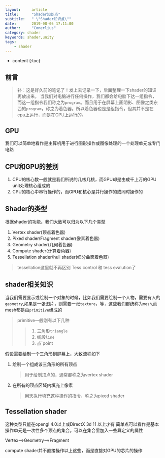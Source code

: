 ```yaml
---
layout:     article
title:      "Shader知识点"
subtitle:   " \"Shader知识点\""
date:       2019-08-05 17:11:00
author:     "Conerlius"
category: shader
keywords: shader,unity
tags:
    - shader
---
```

* content
{:toc}

## 前言
> 补：这是好久前的笔记了！发上去记录一下，后面整理一下shader的知识再放出来。
当我们对电脑进行任何操作，我们都会给电脑下达一组指令，而这一组指令我们称之为`program`。而且用于在屏幕上画阴影、图像之类东西的`program`，称之为着色器。所以着色器也是是组指令，但其并不是在cpu上运行，而是在GPU上运行的。
## GPU
我们可以简单地看作是主算机用于进行图形操作或图像处理的一个处理单元或专门电路
## CPU和GPU的差别
1. CPU的核心数一般就是我们所说的几核几核，而GPU却是由成千上万的GPU unit处理核心组成的
2. CPU的核心中串行操作的，而GPU和核心是并行操作的或同时操作的

## Shader的类型
根据shader的功能，我们大致可以归为以下几个类型
1. Vertex shader(顶点着色器)
2. Pixed shader/Fragment shader(像素着色器)
3. Geometry shader(几何着色器)
4. Compute shader(计算着色器)
5. Tessellation shader/hull shader(细分曲面着色器)
> tessellation这里就不再区别 Tess control 和 tess evalution了

## shader相关知识
当我们需要显示或绘制一个对象的时候，比如我们需要绘制一个人物，需要有人的`geometry`,如果是一张图片，则需要一张`texture`，等，这些我们都统称为`mesh`,而mesh都是由`primitive`组成的
> primitive一般刚有以下几种
>> 1. 三角形`triangle`
>> 2. 线段`line`
>> 3. 点`point

假设需要绘制一个三角形到屏幕上，大致流程如下
1. 绘制一个组成该三角形的所有顶点
    > 用于给制顶点的，通常都称之为vertex shader
2. 在所有的顶点区域内填充上像素
    > 用天执行填充这种操作的指令，称之为pixed shader

## Tessellation shader
这种类型只能在opengl 4.0以上或DirectX 3d 11 以上才有
简单点可以看作是基本操作单元是一次性多个顶点的集合，可以在集合里加入一些算定义的属性

Vertex==>Geometry==>Fragment

compute shader并不直接操作以上这些，而是直接对GPU的芯片的操作